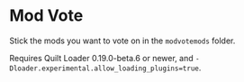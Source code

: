 # Mod Vote

Stick the mods you want to vote on in the `modvotemods` folder.

Requires Quilt Loader 0.19.0-beta.6 or newer, and `-Dloader.experimental.allow_loading_plugins=true`.